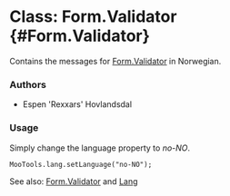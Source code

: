Class: Form.Validator {#Form.Validator}
=====================================

Contains the messages for [Form.Validator][] in Norwegian.

### Authors

* Espen 'Rexxars' Hovlandsdal

### Usage

Simply change the language property to *no-NO*.

	MooTools.lang.setLanguage("no-NO");

See also: [Form.Validator][] and [Lang][]

[Form.Validator]: http://www.mootools.net/docs/more/Forms/Form.Validator#Form.Validator
[Lang]: http://www.mootools.net/docs/more/Core/Lang
